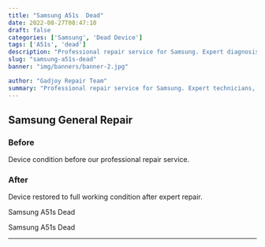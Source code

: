 ```yaml
---
title: "Samsung A51s  Dead"
date: 2022-08-27T08:47:10
draft: false
categories: ['Samsung', 'Dead Device']
tags: ['A51s', 'dead']
description: "Professional repair service for Samsung. Expert diagnosis and quality repairs in Bangalore."
slug: "samsung-a51s-dead"
banner: "img/banners/banner-2.jpg"

author: "Gadjoy Repair Team"
summary: "Professional repair service for Samsung. Expert technicians, quality parts, warranty included."
---
```


## Samsung General Repair

### Before

Device condition before our professional repair service.

### After

Device restored to full working condition after expert repair.

Samsung A51s Dead

Samsung A51s Dead

---